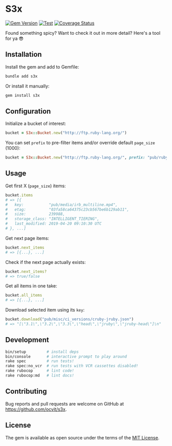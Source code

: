 # S3x

[![Gem Version](https://badge.fury.io/rb/s3x.svg)](https://badge.fury.io/rb/s3x)
[![Test](https://github.com/ocvit/s3x/workflows/Test/badge.svg)](https://github.com/ocvit/s3x/actions)
[![Coverage Status](https://coveralls.io/repos/github/ocvit/s3x/badge.svg?branch=main)](https://coveralls.io/github/ocvit/s3x?branch=main)

Found something spicy? Want to check it out in more detail? Here's a tool for ya 😎

## Installation

Install the gem and add to Gemfile:

```sh
bundle add s3x
```

Or install it manually:

```sh
gem install s3x
```

## Configuration

Initialize a bucket of interest:

```ruby
bucket = S3x::Bucket.new("http://ftp.ruby-lang.org/")
```

You can set `prefix` to pre-filter items and/or override default `page_size` (1000):

```ruby
bucket = S3x::Bucket.new("http://ftp.ruby-lang.org/", prefix: "pub/ruby/binaries", page_size: 666)
```

## Usage

Get first X (`page_size`) items:

```ruby
bucket.items
# => [{
#   key:           "pub/media/irb_multiline.mp4",
#   etag:          "03fa58ca64375c23cb567be6b129ab11",
#   size:          239988,
#   storage_class: "INTELLIGENT_TIERING",
#   last_modified: 2019-04-20 09:10:30 UTC
# }, ...]
```

Get next page items:

```ruby
bucket.next_items
# => [{...}, ...]
```

Check if the next page actually exists:

```ruby
bucket.next_items?
# => true/false
```

Get all items in one take:

```ruby
bucket.all_items
# => [{...}, ...]
```

Download selected item using its `key`:

```ruby
bucket.download("pub/misc/ci_versions/cruby-jruby.json")
# => "[\"3.1\",\"3.2\",\"3.3\",\"head\",\"jruby\",\"jruby-head\"]\n"
```

## Development

```sh
bin/setup         # install deps
bin/console       # interactive prompt to play around
rake spec         # run tests!
rake spec:no_vcr  # run tests with VCR cassettes disabled!
rake rubocop      # lint code!
rake rubocop:md   # lint docs!
```

## Contributing

Bug reports and pull requests are welcome on GitHub at https://github.com/ocvit/s3x.

## License

The gem is available as open source under the terms of the [MIT License](https://opensource.org/licenses/MIT).
